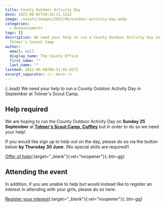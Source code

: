 ```yaml
---
title: County Outdoor Activity Day
date: 2022-06-07T20:42:11.121Z
image: /assets/images/2022/06/outdoor-activity-day.webp
categories:
  - Announcements
tags: []
description: We need your help to run a County Outdoor Activity Day in September at
  Tolmer's Scount Camp
author:
  email: null
  display_name: The County Office
  first_name: ""
  last_name: ""
lastmod: 2022-06-08T06:51:05.657Z
excerpt_separator: <!--more-->
---
```

{:.lead}
We need your help to run a County Outdoor Activity Day in September at Tolmer's Scout Camp.
<!--more-->
## Help required

We are hoping to run the County Outdoor Activity Day on **Sunday 25 September** at **[Tolmer's Scout Camp, Cuffley](/shops-nights/tolmers-scout-camp-site/)** but in order to do so we need your help!

If you would like sign up to help out on the day, please do so via the button below **by Thursday 30 June**. (No special skills are required!)

[Offer of help](https://forms.office.com/Pages/ResponsePage.aspx?id=3yob_CzTykeMNWNnWM6OwZf5T0i4octErRCYrHkhHVhUOUJFSzdZR0swVUdMQkM3UllEM1NSMjJaNi4u){:target="_blank"}{:rel="noopener"}{:.btn-gg}

## Attending the event

In addition, if you are unable to help but would instead like to register an interest in attending with your girls, please do so here:

[Register your interest](https://forms.office.com/Pages/ResponsePage.aspx?id=3yob_CzTykeMNWNnWM6OwZf5T0i4octErRCYrHkhHVhUQkpUNlcxVUVTQjhCQ08wUUk3OEpSOU1DWC4u){:target="_blank"}{:rel="noopener"}{:.btn-gg}


